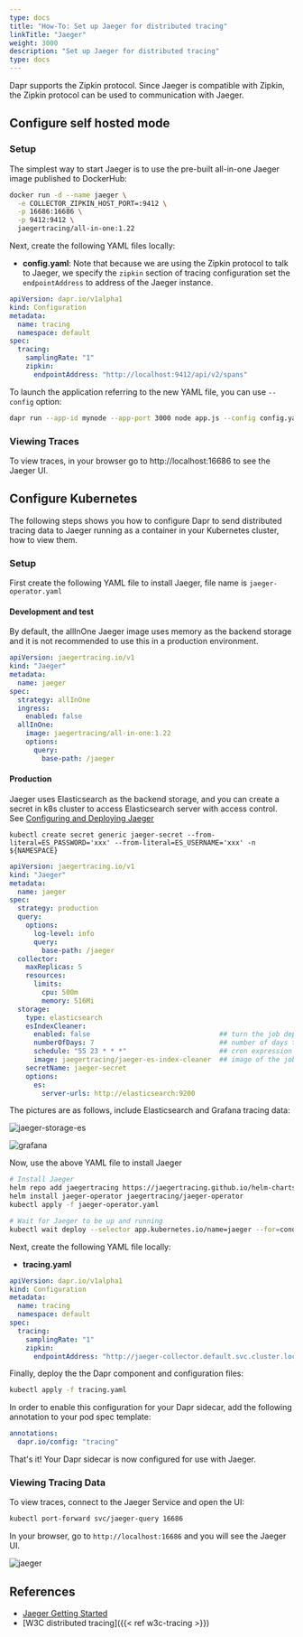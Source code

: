 ```yaml
---
type: docs
title: "How-To: Set up Jaeger for distributed tracing"
linkTitle: "Jaeger"
weight: 3000
description: "Set up Jaeger for distributed tracing"
type: docs
---
```


Dapr supports the Zipkin protocol. Since Jaeger is compatible with Zipkin, the Zipkin protocol can be used to communication with Jaeger.

## Configure self hosted mode

### Setup

The simplest way to start Jaeger is to use the pre-built all-in-one Jaeger image published to DockerHub:

```bash
docker run -d --name jaeger \
  -e COLLECTOR_ZIPKIN_HOST_PORT=:9412 \
  -p 16686:16686 \
  -p 9412:9412 \
  jaegertracing/all-in-one:1.22
```


Next, create the following YAML files locally:

* **config.yaml**: Note that because we are using the Zipkin protocol
to talk to Jaeger, we specify the `zipkin` section of tracing
configuration set the `endpointAddress` to address of the Jaeger
instance.

```yaml
apiVersion: dapr.io/v1alpha1
kind: Configuration
metadata:
  name: tracing
  namespace: default
spec:
  tracing:
    samplingRate: "1"
    zipkin:
      endpointAddress: "http://localhost:9412/api/v2/spans"
```

To launch the application referring to the new YAML file, you can use
`--config` option:

```bash
dapr run --app-id mynode --app-port 3000 node app.js --config config.yaml
```

### Viewing Traces
To view traces, in your browser go to http://localhost:16686 to see the Jaeger UI.

## Configure Kubernetes
The following steps shows you how to configure Dapr to send distributed tracing data to Jaeger running as a container in your Kubernetes cluster, how to view them.

### Setup

First create the following YAML file to install Jaeger, file name is `jaeger-operator.yaml`

#### Development and test

By default, the allInOne Jaeger image uses memory as the backend storage and it is not recommended to use this in a production environment.

```yaml
apiVersion: jaegertracing.io/v1
kind: "Jaeger"
metadata:
  name: jaeger
spec:
  strategy: allInOne
  ingress:
    enabled: false
  allInOne:
    image: jaegertracing/all-in-one:1.22
    options:
      query:
        base-path: /jaeger
```

#### Production

Jaeger uses Elasticsearch as the backend storage, and you can create a secret in k8s cluster to access Elasticsearch server with access control. See [Configuring and Deploying Jaeger](https://docs.openshift.com/container-platform/4.7/jaeger/jaeger_install/rhbjaeger-deploying.html)

```shell
kubectl create secret generic jaeger-secret --from-literal=ES_PASSWORD='xxx' --from-literal=ES_USERNAME='xxx' -n ${NAMESPACE}
```

```yaml
apiVersion: jaegertracing.io/v1
kind: "Jaeger"
metadata:
  name: jaeger
spec:
  strategy: production
  query:
    options:
      log-level: info
      query:
        base-path: /jaeger
  collector:
    maxReplicas: 5
    resources:
      limits:
        cpu: 500m
        memory: 516Mi
  storage:
    type: elasticsearch
    esIndexCleaner:
      enabled: false                                ## turn the job deployment on and off
      numberOfDays: 7                               ## number of days to wait before deleting a record
      schedule: "55 23 * * *"                       ## cron expression for it to run
      image: jaegertracing/jaeger-es-index-cleaner  ## image of the job
    secretName: jaeger-secret
    options:
      es:
        server-urls: http://elasticsearch:9200
```

The pictures are as follows, include Elasticsearch and Grafana tracing data:

![jaeger-storage-es](/images/jaeger_storage_elasticsearch.png)

![grafana](/images/jaeger_jaeger_grafana.png)


Now, use the above YAML file to install Jaeger
```bash
# Install Jaeger
helm repo add jaegertracing https://jaegertracing.github.io/helm-charts
helm install jaeger-operator jaegertracing/jaeger-operator
kubectl apply -f jaeger-operator.yaml

# Wait for Jaeger to be up and running
kubectl wait deploy --selector app.kubernetes.io/name=jaeger --for=condition=available
```

Next, create the following YAML file locally:

* **tracing.yaml**

```yaml
apiVersion: dapr.io/v1alpha1
kind: Configuration
metadata:
  name: tracing
  namespace: default
spec:
  tracing:
    samplingRate: "1"
    zipkin:
      endpointAddress: "http://jaeger-collector.default.svc.cluster.local:9411/api/v2/spans"
```

Finally, deploy the the Dapr component and configuration files:

```bash
kubectl apply -f tracing.yaml
```

In order to enable this configuration for your Dapr sidecar, add the following annotation to your pod spec template:

```yml
annotations:
  dapr.io/config: "tracing"
```

That's it! Your Dapr sidecar is now configured for use with Jaeger.

### Viewing Tracing Data

To view traces, connect to the Jaeger Service and open the UI:

```bash
kubectl port-forward svc/jaeger-query 16686
```

In your browser, go to `http://localhost:16686` and you will see the Jaeger UI.

![jaeger](/images/jaeger_ui.png)

## References
- [Jaeger Getting Started](https://www.jaegertracing.io/docs/1.21/getting-started/#all-in-one)
- [W3C distributed tracing]({{< ref w3c-tracing >}})
